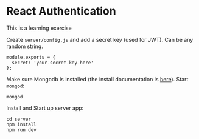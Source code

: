 # React Authentication

This is a learning exercise

Create `server/config.js` and add a secret key (used for JWT).  Can be any random string.

```
module.exports = {
  secret: 'your-secret-key-here'
};
```

Make sure Mongodb is installed (the install documentation is [here](https://docs.mongodb.org/manual/installation/)). Start `mongod`:

```
mongod
```

Install and Start up server app:

```
cd server
npm install
npm run dev
```
